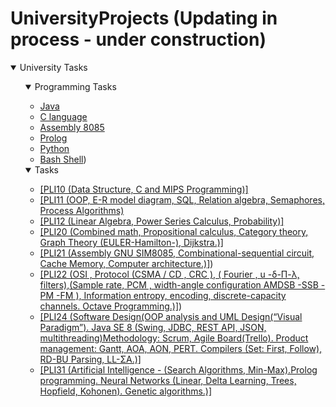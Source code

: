 # UniversityProjects (Updating in process - under construction)


<details open><summary>University Tasks</summary>
  <ul><details open><summary>Programming Tasks</summary>
    <ul>
    <li><a    href="https://github.com/EvangelosBatsalis/EAP_UniversityOfComputerScience/tree/main/PLI24%20(Software%20Design(OOP%20analysis%20and%20UML%20Design.%20Java%20SE%208%20(Swing%2C%20JDBC%2C%20REST%20API%2C%20JSON)">Java</a></li> 
    <li><a href="https://www.w3schools.com/">C language</a></li>
    <li><a href="https://www.w3schools.com/">Assembly 8085</a></li>
    <li><a href="https://www.w3schools.com/">Prolog</a></li>
    <li><a href="https://www.w3schools.com/">Python</a></li>
    <li><a href="https://www.w3schools.com/">Bash Shell</a>)</li>
    </ul></details>
  <details open><summary>Tasks</summary>
    <ul>
     <li><a href="https://github.com/EvangelosBatsalis/EAP_UniversityOfComputerScience/tree/main/PLI10">[PLI10 (Data Structure, C and MIPS Programming)]</a></li>
    <li><a href="https://github.com/EvangelosBatsalis/EAP_UniversityOfComputerScience/tree/main/PLI11">[PLI11 (OOP, E-R model diagram, SQL, Relation algebra, Semaphores, Process Algorithms)</a></li>
    <li><a href="https://github.com/EvangelosBatsalis/EAP_UniversityOfComputerScience/tree/main/PLI12">[PLI12 (Linear Algebra, Power Series Calculus, Probability)]</a></li>
    <li><a href="https://github.com/EvangelosBatsalis/EAP_UniversityOfComputerScience/tree/main/PLI20">[PLI20 (Combined math, Propositional calculus, Category theory, Graph Theory (EULER-Hamilton-), Dijkstra.)]</a></li>
    <li><a href="https://github.com/EvangelosBatsalis/EAP_UniversityOfComputerScience/tree/main/PLI21">[PLI21 (Assembly GNU SIM8085, Combinational-sequential circuit, Cache Memory, Computer architecture.)]</a>)</li>
    <li><a href="https://github.com/EvangelosBatsalis/EAP_UniversityOfComputerScience/tree/main/PLI22">[PLI22 (OSI , Protocol (CSMA / CD , CRC ), ( Fourier , u -δ-Π-λ, filters),(Sample rate, PCM , width-angle configuration AMDSB -SSB -PM -FM ), Information entropy, encoding, discrete-capacity channels. Octave Programming.)]</a>)</li>
    <li><a href="https://github.com/EvangelosBatsalis/EAP_UniversityOfComputerScience/tree/main/PLI24">[PLI24 (Software Design(OOP analysis and UML Design(“Visual Paradigm”). Java SE 8 (Swing, JDBC, REST API, JSON, multithreading)Methodology: Scrum, Agile Board(Trello). Product management: Gantt, AOA, AON, PERT. Compilers (Set: First, Follow), RD-BU Parsing, LL-ΣΑ.)]</a></li>
    <li><a href="https://github.com/EvangelosBatsalis/EAP_UniversityOfComputerScience/tree/main/PLI31">[PLI31 (Artificial Intelligence - (Search Algorithms, Min-Max).Prolog programming. Neural Networks (Linear, Delta Learning, Trees, Hopfield, Kohonen). Genetic algorithms.)]</a></li>
    </ul></details>
    
    
</details>

